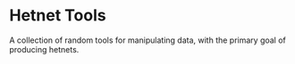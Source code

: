 # Hetnet Tools

A collection of random tools for manipulating data,
with the primary goal of producing hetnets.


